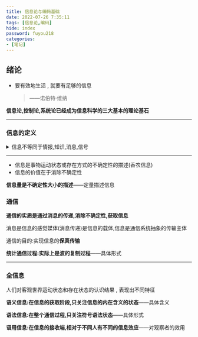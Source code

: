 ```yaml
---
title: 信息论与编码基础
date: 2022-07-26 7:35:11
tags: [信息论,编码]
hide: index
password: fuyou218
categories:
- [笔记]
---
```


## 绪论

- 要有效地生活 , 就要有足够的信息

	> ——诺伯特·维纳

**信息论,控制论,系统论已经成为信息科学的三大基本的理论基石**

---

### 信息的定义

<details><summary>信息不等同于情报,知识,消息,信号</summary>

- 情报是人们对于某个特定对象所见,所闻,所理解而产生的知识
- 知识是以实践为基础,通过思维验证,对客观事物规律性的正确概括
- 消息是能够被人们感知的形式,把客观物质运动和主观思维活动状态任意表达出来
- 信号是把消息变换成适合信道传输的物理量</details>

---

- 信息是事物运动状态或存在方式的不确定性的描述(香农信息)
- 信息的价值在于消除不确定性

**信息量是不确定性大小的描述**——定量描述信息

### 通信

**通信的实质是通过消息的传递,消除不确定性,获取信息**

消息是信息的感觉媒体(消息传递)是信息的载体,信息是通信系统抽象的传输主体

通信的目的:实现信息的**保真传输**

**统计通信过程:实际上是波的复制过程**——具体形式

---

### 全信息

人们对客观世界运动状态和存在状态的认识结果 , 表现出不同特征

**语义信息:在信息的获取阶段,只关注信息的内在含义的状态**——具体含义

**语法信息:在整个通信过程,只关注符号语法状态**——具体形式

**语用信息:在信息的接收端,相对于不同人有不同的信息效应**——对观察者的效用
